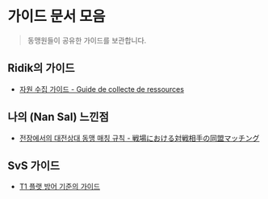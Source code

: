 # 가이드 문서 모음

> 동맹원들이 공유한 가이드를 보관합니다.



## Ridik의 가이드
* [자원 수집 가이드 - Guide de collecte de ressources](Ridik/001_Guide_de_collecte_de_ressources.md)



## 나의 (Nan Sal) 느낀점

* [전장에서의 대전상대 동맹 매칭 규칙 - 戦場における対戦相手の同盟マッチング](Nan-sal/001_PvP_Alliance_Matching_Rules_on_the_Battlegrounds__kr.md)

## SvS 가이드

* [T1 플랫 방어 기준의 가이드](SvS)



